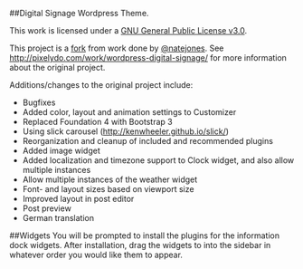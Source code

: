 ##Digital Signage Wordpress Theme.

This work is licensed under a [GNU General Public License v3.0](http://www.gnu.org/licenses/gpl-3.0.txt).

This project is a [fork](https://github.com/natejones/wpds) from work done by [@natejones](https://twitter.com/natejones). See http://pixelydo.com/work/wordpress-digital-signage/ for more information about the original project.

Additions/changes to the original project include:

* Bugfixes
* Added color, layout and animation settings to Customizer
* Replaced Foundation 4 with Bootstrap 3
* Using slick carousel (http://kenwheeler.github.io/slick/)
* Reorganization and cleanup of included and recommended plugins
* Added image widget
* Added localization and timezone support to Clock widget, and also allow multiple instances
* Allow multiple instances of the weather widget
* Font- and layout sizes based on viewport size
* Improved layout in post editor
* Post preview
* German translation

##Widgets
You will be prompted to install the plugins for the information dock widgets. After installation, drag the widgets to into the sidebar in whatever order you would like them to appear.
